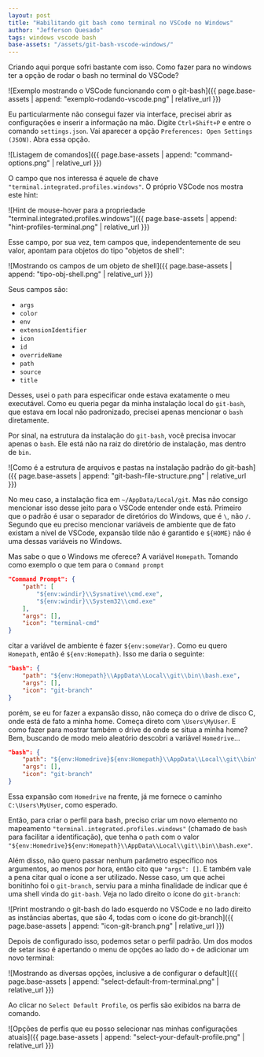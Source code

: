 ```yaml
---
layout: post
title: "Habilitando git bash como terminal no VSCode no Windows"
author: "Jefferson Quesado"
tags: windows vscode bash
base-assets: "/assets/git-bash-vscode-windows/"
---
```


Criando aqui porque sofri bastante com isso. Como fazer para no windows
ter a opção de rodar o bash no terminal do VSCode?

![Exemplo mostrando o VSCode funcionando com o git-bash]({{ page.base-assets | append: "exemplo-rodando-vscode.png" | relative_url }})

Eu particularmente não consegui fazer via interface, precisei abrir as
configurações e inserir a informação na mão. Digite `Ctrl+Shift+P` e entre
o comando `settings.json`. Vai aparecer a opção `Preferences: Open Settings
(JSON)`. Abra essa opção.

![Listagem de comandos]({{ page.base-assets | append: "command-options.png" | relative_url }})

O campo que nos interessa é aquele de chave `"terminal.integrated.profiles.windows"`.
O próprio VSCode nos mostra este hint:

![Hint de mouse-hover para a propriedade "terminal.integrated.profiles.windows"]({{ page.base-assets | append: "hint-profiles-terminal.png" | relative_url }})

Esse campo, por sua vez, tem campos que, independentemente de seu valor, apontam para
objetos do tipo "objetos de shell":

![Mostrando os campos de um objeto de shell]({{ page.base-assets | append: "tipo-obj-shell.png" | relative_url }})

Seus campos são:

- `args`
- `color`
- `env`
- `extensionIdentifier`
- `icon`
- `id`
- `overrideName`
- `path`
- `source`
- `title`

Desses, usei o `path` para especificar onde estava exatamente o meu executável.
Como eu queria pegar da minha instalação local do `git-bash`, que estava em
local não padronizado, precisei apenas mencionar o `bash` diretamente.

Por sinal, na estrutura da instalação do `git-bash`, você precisa invocar apenas
o `bash`. Ele está não na raiz do diretório de instalação, mas dentro de `bin`.

![Como é a estrutura de arquivos e pastas na instalação padrão do git-bash]({{ page.base-assets | append: "git-bash-file-structure.png" | relative_url }})

No meu caso, a instalação fica em `~/AppData/Local/git`. Mas não consigo mencionar
isso desse jeito para o VSCode entender onde está. Primeiro que o padrão é usar
o separador de diretórios do Windows, que é `\`, não `/`. Segundo que eu preciso
mencionar variáveis de ambiente que de fato existam a nível de VSCode, expansão
tilde não é garantido e `${HOME}` não é uma dessas variáveis no Windows.

Mas sabe o que o Windows me oferece? A variável `Homepath`. Tomando como exemplo
o que tem para o `Command prompt`

```json
"Command Prompt": {
    "path": [
        "${env:windir}\\Sysnative\\cmd.exe",
        "${env:windir}\\System32\\cmd.exe"
    ],
    "args": [],
    "icon": "terminal-cmd"
}
```

citar a variável de ambiente é fazer `${env:someVar}`. Como eu quero `Homepath`,
então é `${env:Homepath}`. Isso me daria o seguinte:

```json
"bash": {
    "path": "${env:Homepath}\\AppData\\Local\\git\\bin\\bash.exe",
    "args": [],
    "icon": "git-branch"
}
```

porém, se eu for fazer a expansão disso, não começa do o drive de disco C, onde
está de fato a minha home. Começa direto com `\Users\MyUser`. E como fazer para
mostrar também o drive de onde se situa a minha home? Bem, buscando de modo
meio aleatório descobri a variável `Homedrive`...

```json
"bash": {
    "path": "${env:Homedrive}${env:Homepath}\\AppData\\Local\\git\\bin\\bash.exe",
    "args": [],
    "icon": "git-branch"
}
```

Essa expansão com `Homedrive` na frente, já me fornece o caminho `C:\Users\MyUser`,
como esperado.

Então, para criar o perfil para bash, preciso criar um novo elemento no mapeamento
`"terminal.integrated.profiles.windows"` (chamado de `bash` para facilitar a
identificação), que tenha o `path` com o valor
`"${env:Homedrive}${env:Homepath}\\AppData\\Local\\git\\bin\\bash.exe"`.

Além disso, não quero passar nenhum parâmetro específico nos argumentos, ao menos
por hora, então cito que `"args": []`. E também vale a pena citar qual o ícone a ser
utilizado. Nesse caso, um que achei bonitinho foi o `git-branch`, serviu para a minha
finalidade de indicar que é uma shell vinda do `git-bash`. Veja no lado direito o
ícone do `git-branch`:

![Print mostrando o git-bash do lado esquerdo no VSCode e no lado direito as instâncias abertas, que são 4, todas com o ícone do git-branch]({{ page.base-assets | append: "icon-git-branch.png" | relative_url }})

Depois de configurado isso, podemos setar o perfil padrão. Um dos modos de setar
isso é apertando o menu de opções ao lado do `+` de adicionar um novo terminal:

![Mostrando as diversas opções, inclusive a de configurar o default]({{ page.base-assets | append: "select-default-from-terminal.png" | relative_url }})

Ao clicar no `Select Default Profile`, os perfis são exibidos na barra de comando.

![Opções de perfis que eu posso selecionar nas minhas configurações atuais]({{ page.base-assets | append: "select-your-default-profile.png" | relative_url }})
